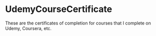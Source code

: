 # UdemyCourseCertificate

These are the certificates of completion for courses that I complete on Udemy, Coursera, etc.
